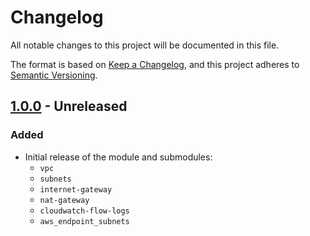# Changelog
All notable changes to this project will be documented in this file.

The format is based on [Keep a Changelog](https://keepachangelog.com/en/1.0.0/),
and this project adheres to [Semantic Versioning](https://semver.org/spec/v2.0.0.html).

## [1.0.0] - Unreleased
### Added

- Initial release of the module and submodules:
  - `vpc`
  - `subnets`
  - `internet-gateway`
  - `nat-gateway`
  - `cloudwatch-flow-logs`
  - `aws_endpoint_subnets`

[1.0.0]: https://github.com/dflook/terraform-aws-vpc-network/tree/1.0.0

